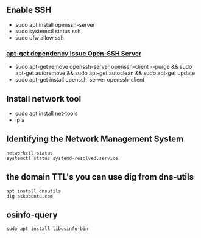 ## Enable SSH
* sudo apt install openssh-server
* sudo systemctl status ssh
* sudo ufw allow ssh
### [apt-get dependency issue Open-SSH Server](https://askubuntu.com/questions/603493/apt-get-dependency-issue-open-ssh-client) 
* sudo apt-get remove openssh-server openssh-client --purge && sudo apt-get autoremove && sudo apt-get autoclean && sudo apt-get update
* sudo apt-get install openssh-server openssh-client

## Install network tool
* sudo apt install net-tools
* ip a

## Identifying the Network Management System
```
networkctl status
systemctl status systemd-resolved.service
```

## the domain TTL's you can use dig from dns-utils
```
apt install dnsutils
dig askubuntu.com
```


## osinfo-query
```
sudo apt install libosinfo-bin
```
